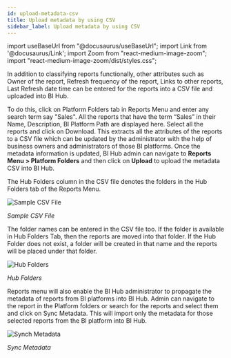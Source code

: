 ```yaml
---
id: upload-metadata-csv
title: Upload metadata by using CSV
sidebar_label: Upload metadata by using CSV
---
```


import useBaseUrl from "@docusaurus/useBaseUrl";
import Link from '@docusaurus/Link';
import Zoom from "react-medium-image-zoom";
import "react-medium-image-zoom/dist/styles.css";

In addition to classifying reports functionally, other attributes such as Owner of the report, Refresh frequency of the report, Links to other reports, Last Refresh date time can be entered for the reports into a CSV file and uploaded into BI Hub.

To do this, click on Platform Folders tab in Reports Menu and enter any search term say "Sales". All the reports that have the term “Sales” in their Name, Description, BI Platform Path are displayed here. Select all the reports and click on Download. This extracts all the attributes of the reports to a CSV file which can be updated by the administrator with the help of business owners and administrators of those BI platforms.
Once the metadata information is updated, BI Hub admin can navigate to **Reports Menu > Platform Folders** and then click on **Upload** to upload the metadata CSV into BI Hub.

The Hub Folders column in the CSV file denotes the folders in the Hub Folders tab of the Reports Menu.

  <div class="center">
    <Zoom>
      <img alt="Sample CSV File" src={useBaseUrl('doc-images/admin-guide/admin-functions/reports/rp6.png')}/>
    </Zoom>
  </div>

  *Sample CSV File*

The folder names can be entered in the CSV file too. If the folder is available in Hub Folders Tab, then the reports are moved into that folder. If the Hub Folder does not exist, a folder will be created in that name and the reports will be placed under that folder.
  <div class="center">
    <Zoom>
      <img alt="Hub Folders" src={useBaseUrl('doc-images/admin-guide/admin-functions/reports/rp7.png')}/>
    </Zoom>
  </div>

  *Hub Folders*

Reports menu will also enable the BI Hub administrator to propagate the metadata of reports from BI platforms into BI Hub. Admin can navigate to the report in the Platform folders or search for the reports and select them and click on Sync Metadata. This will import only the metadata for those selected reports from the BI platform into BI Hub.

  <div class="center">
    <Zoom>
      <img alt="Synch Metadata" src={useBaseUrl('doc-images/admin-guide/admin-functions/reports/rp8.png')}/>
    </Zoom>
  </div>

 *Sync Metadata*